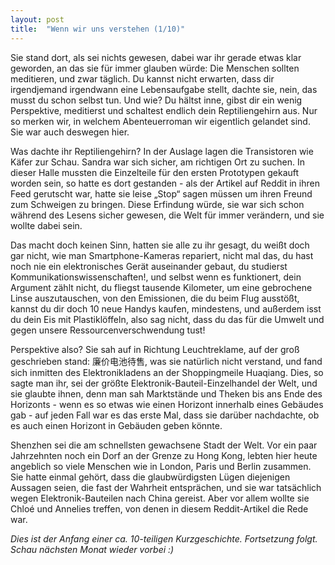```yaml
---
layout: post
title:  "Wenn wir uns verstehen (1/10)"
---
```



Sie stand dort, als sei nichts gewesen, dabei war ihr gerade etwas klar geworden, an das sie für immer glauben würde: Die Menschen sollten meditieren, und zwar täglich. Du kannst nicht erwarten, dass dir irgendjemand irgendwann eine Lebensaufgabe stellt, dachte sie, nein, das musst du schon selbst tun. Und wie? Du hältst inne, gibst dir ein wenig Perspektive, meditierst und schaltest endlich dein Reptiliengehirn aus. Nur so merken wir, in welchem Abenteuerroman wir eigentlich gelandet sind. Sie war auch deswegen hier.

Was dachte ihr Reptiliengehirn? In der Auslage lagen die Transistoren wie Käfer zur Schau. Sandra war sich sicher, am richtigen Ort zu suchen. In dieser Halle mussten die Einzelteile für den ersten Prototypen gekauft worden sein, so hatte es dort gestanden - als der Artikel auf Reddit in ihren Feed gerutscht war, hatte sie leise „Stop“ sagen müssen um ihren Freund zum Schweigen zu bringen. Diese Erfindung würde, sie war sich schon während des Lesens sicher gewesen, die Welt für immer verändern, und sie wollte dabei sein.

Das macht doch keinen Sinn, hatten sie alle zu ihr gesagt, du weißt doch gar nicht, wie man Smartphone-Kameras repariert, nicht mal das, du hast noch nie ein elektronisches Gerät auseinander gebaut, du studierst Kommunikationswissenschaften!, und selbst wenn es funktionert, dein Argument zählt nicht, du fliegst tausende Kilometer, um eine gebrochene Linse auszutauschen, von den Emissionen, die du beim Flug ausstößt, kannst du dir doch 10 neue Handys kaufen, mindestens, und außerdem isst du dein Eis mit Plastiklöffeln, also sag nicht, dass du das für die Umwelt und gegen unsere Ressourcenverschwendung tust!

Perspektive also? Sie sah auf in Richtung Leuchtreklame, auf der groß geschrieben stand: 廉价电池待售, was sie natürlich nicht verstand, und fand sich inmitten des Elektronikladens an der Shoppingmeile Huaqiang. Dies, so sagte man ihr, sei der größte Elektronik-Bauteil-Einzelhandel der Welt, und sie glaubte ihnen, denn man sah Marktstände und Theken bis ans Ende des Horizonts - wenn es so etwas wie einen Horizont innerhalb eines Gebäudes gab - auf jeden Fall war es das erste Mal, dass sie darüber nachdachte, ob es auch einen Horizont in Gebäuden geben könnte.

Shenzhen sei die am schnellsten gewachsene Stadt der Welt. Vor ein paar Jahrzehnten noch ein Dorf an der Grenze zu Hong Kong, lebten hier heute angeblich so viele Menschen wie in London, Paris und Berlin zusammen. Sie hatte einmal gehört, dass die glaubwürdigsten Lügen diejenigen Aussagen seien, die fast der Wahrheit entsprächen, und sie war tatsächlich wegen Elektronik-Bauteilen nach China gereist. Aber vor allem wollte sie Chloé und Annelies treffen, von denen in diesem Reddit-Artikel die Rede war.


*Dies ist der Anfang einer ca. 10-teiligen Kurzgeschichte. Fortsetzung folgt. Schau nächsten Monat wieder vorbei :)*